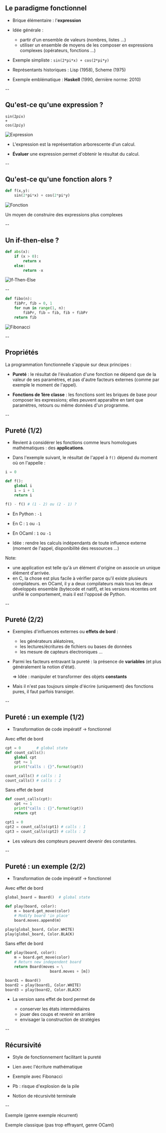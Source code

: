 ## Le paradigme fonctionnel

* Brique élémentaire : l'**expression**

* Idée générale :
  - partir d'un ensemble de valeurs (nombres, listes &hellip;)
  - utiliser un ensemble de moyens de les composer en expressions complexes (opérateurs, fonctions &hellip;)

* Exemple simpliste : `sin(2*pi*x) + cos(2*pi*y)`

* Représentants historiques : Lisp (1958), Scheme (1975)

* Exemple emblématique : **Haskell** (1990, dernière norme: 2010)


--

## Qu'est-ce qu'une expression ?

<code class="hljs python">sin(<span class="hljs-number">2</span><span>*</span>pi<span>*</span>x) + cos(<span class="hljs-number">2</span><span>*</span>pi<span>*</span>y)</code>
<!-- .element: style="background-color:black" -->

![Expression](prog/images/functional/expression.svg)

- L'expression est la représentation arborescente d'un calcul.

- **Évaluer** une expression permet d'obtenir le résultat du calcul.

--

## Qu'est-ce qu'une fonction alors ?

```python
def f(x,y):
	sin(2*pi*x) + cos(2*pi*y)
```
<!-- .element: style="padding:20px; background-color: #3f3f3f" -->

![Fonction](prog/images/functional/function.svg)

Un moyen de construire des expressions plus complexes

--

## Un if-then-else ?

```python
def abs(x):
	if (x > 0):
		return x
	else:
		return -x
```
<!-- .element: style="padding:20px; background-color: #3f3f3f" -->

![If-Then-Else](prog/images/functional/ifthenelse.svg)

--

```python
def fibo(n):
    fibPr, fib = 0, 1
    for num in range(1, n):
        fibPr, fib = fib, fib + fibPr
    return fib
```
<!-- .element: style="padding:20px; background-color: #3f3f3f" -->

![Fibonacci](prog/images/functional/fibonacci.svg)

--

## Propriétés

La programmation fonctionnelle s'appuie sur deux principes&nbsp;:

- **Pureté**&nbsp;: le résultat de l'évaluation d'une fonction ne
  dépend que de la valeur de ses paramètres, et pas d'autre facteurs
  externes (comme par exemple le moment de l'appel).

- **Fonctions de 1ère classe**&nbsp;: les fonctions sont les briques
  de base pour composer les expressions; elles peuvent apparaître en
  tant que paramètres, retours ou même données d'un programme.

--

## Pureté (1/2)

- Revient à considérer les fonctions comme leurs homologues
  mathématiques : des **applications**.

- Dans l'exemple suivant, le résultat de l'appel à `f()` dépend du
  moment où on l'appelle&nbsp;:

<div class="half">

```python
i = 0

def f():
    global i
    i = i + 1
    return i

f() - f() # (1 - 2) ou (2 - 1) ?
```
</div>
<div class="half">

- En <span class="label">Python</span> : `-1`

- En <span class="label">C</span> : `1` ou `-1`

- En <span class="label">OCaml</span> : `1` ou `-1`

</div>

- Idée : rendre les calculs indépendants de toute influence externe
  (moment de l'appel, disponibilité des ressources &hellip;)

Note:
- une application est telle qu'à un élément d'origine on associe un
unique élément d'arrivée.
- en C, la chose est plus facile à vérifier parce qu'il existe
plusieurs compilateurs. en OCaml, il y a deux compilateurs mais tous
les deux développés ensemble (bytecode et natif), et les versions
récentes ont unifié le comportement, mais il est l'opposé de Python.

--

## Pureté (2/2)

- Exemples d'influences externes ou **effets de bord**&nbsp;:
	* les générateurs aléatoires,
	* les lectures/écritures de fichiers ou bases de données
	* les mesure de capteurs électroniques &hellip;

- Parmi les facteurs entravant la pureté : la présence de
  **variables** (et plus généralement la notion d'état).

  $\Rightarrow$ Idée : manipuler et transformer des objets **constants**

- Mais il n'est pas toujours simple d'écrire (uniquement) des
  fonctions pures, il faut parfois transiger.

--

## Pureté : un exemple (1/2)

- Transformation de code impératif $\rightarrow$ fonctionnel

<div class="half">

Avec effet de bord <!-- .element: class="title" -->

```python
cpt = 0       # global state
def count_calls():
	global cpt
	cpt += 1
	print("calls : {}".format(cpt))

count_calls() # calls : 1
count_calls() # calls : 2
```

</div>

<div class="half">

Sans effet de bord <!-- .element: class="title" -->

```python
def count_calls(cpt):
	cpt += 1
	print("calls : {}".format(cpt))
	return cpt

cpt1 = 0
cpt2 = count_calls(cpt1) # calls : 1
cpt3 = count_calls(cpt2) # calls : 2
```

</div>

- Les valeurs des compteurs peuvent devenir des constantes.

--

## Pureté : un exemple (2/2)

- Transformation de code impératif $\rightarrow$ fonctionnel

<div class="half">

Avec effet de bord <!-- .element: class="title" -->

```python
global_board = Board()  # global state

def play(board, color):
	m = board.get_move(color)
	# Modify board 'in place'
	board.moves.append(m)

play(global_board, Color.WHITE)
play(global_board, Color.BLACK)
```

</div>

<div class="half">

Sans effet de bord <!-- .element: class="title" -->

```python
def play(board, color):
	m = board.get_move(color)
	# Return new independent board
	return Board(moves = \
                    board.moves + [m])

board1 = Board()
board2 = play(board1, Color.WHITE)
board3 = play(board2, Color.BLACK)
```

</div>

- La version sans effet de bord permet de

	* conserver les états intermédiaires
	* jouer des coups et revenir en arrière
	* envisager la construction de stratégies

--

## Récursivité

- Style de fonctionnement facilitant la pureté

- Lien avec l'écriture mathématique

- Exemple avec Fibonacci

- Pb : risque d'explosion de la pile

- Notion de récursivité terminale

--

Exemple (genre exemple récurrent)

Exemple classique (pas trop effrayant, genre OCaml)
